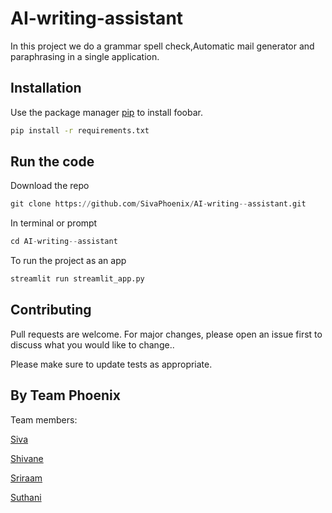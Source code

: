 # AI-writing-assistant 

In this project we do a grammar spell check,Automatic mail generator and paraphrasing in a single application.

## Installation

Use the package manager [pip](https://pip.pypa.io/en/stable/) to install foobar.

```bash
pip install -r requirements.txt
```

## Run the code

Download the repo
```python
git clone https://github.com/SivaPhoenix/AI-writing--assistant.git
```

In terminal or prompt
```python
cd AI-writing--assistant 
```
To run the project as an app
```python
streamlit run streamlit_app.py
```


## Contributing

Pull requests are welcome. For major changes, please open an issue first
to discuss what you would like to change..

Please make sure to update tests as appropriate.

## By Team Phoenix
Team members:

[Siva](https://github.com/SivaPhoenix)

[Shivane](https://github.com/Shivane1204)

[Sriraam](https://github.com/sriraam03)

[Suthani](https://github.com/suthani01)
